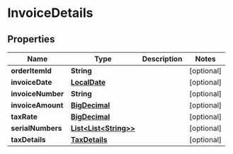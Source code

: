 
# InvoiceDetails

## Properties
Name | Type | Description | Notes
------------ | ------------- | ------------- | -------------
**orderItemId** | **String** |  |  [optional]
**invoiceDate** | [**LocalDate**](LocalDate.md) |  |  [optional]
**invoiceNumber** | **String** |  |  [optional]
**invoiceAmount** | [**BigDecimal**](BigDecimal.md) |  |  [optional]
**taxRate** | [**BigDecimal**](BigDecimal.md) |  |  [optional]
**serialNumbers** | [**List&lt;List&lt;String&gt;&gt;**](List.md) |  |  [optional]
**taxDetails** | [**TaxDetails**](TaxDetails.md) |  |  [optional]



